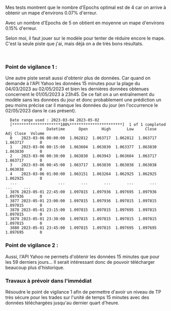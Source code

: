 Mes tests montrent que le nombre d'Epochs optimal est de 4 car on arrive à obtenir un mape d'environs 0.07% d'erreur.

Avec un nombre d'Epochs de 5 on obtient en moyenne un mape d'environs 0.15% d'erreur.

Selon moi, il faut jouer sur le modèle pour tenter de réduire encore le mape. C'est la seule piste que j'ai, mais déjà on a de très bons résultats.

<br/>

### Point de vigilance 1 :

Une autre piste serait aussi d'obtenir plus de données. Car quand on demande à l'API Yahoo les données 15 minutes pour la plage du 04/03/2023 au 02/05/2023 et bien les dernières données obtenues concernent le 01/05/2023 à 23h45. De ce fait on a un entraînement du modèle sans les données du jour et donc probablement une prédiction un peu moins précise car il manque les données du jour (en l'occurrence le 02/05/2023 dans le cas présent).

      Date range used : 2023-03-04 2023-05-02
      [*********************100%***********************]  1 of 1 completed
                      Datetime      Open      High       Low     Close  Adj Close  Volume
      0    2023-03-06 00:00:00  1.062812  1.063717  1.062812  1.063717   1.063717       0
      1    2023-03-06 00:15:00  1.063604  1.063830  1.063377  1.063830   1.063830       0
      2    2023-03-06 00:30:00  1.063830  1.063943  1.063604  1.063717   1.063717       0
      3    2023-03-06 00:45:00  1.063717  1.063830  1.063038  1.063038   1.063038       0
      4    2023-03-06 01:00:00  1.063151  1.063264  1.062925  1.062925   1.062925       0
      ...                  ...       ...       ...       ...       ...        ...     ...
      3876 2023-05-01 22:45:00  1.097815  1.097936  1.097695  1.097936   1.097936       0
      3877 2023-05-01 23:00:00  1.097815  1.097936  1.097815  1.097815   1.097815       0
      3878 2023-05-01 23:15:00  1.097815  1.097815  1.097695  1.097815   1.097815       0
      3879 2023-05-01 23:30:00  1.097815  1.097815  1.097815  1.097815   1.097815       0
      3880 2023-05-01 23:45:00  1.097815  1.097815  1.097695  1.097695   1.097695       0

### Point de vigilance 2 :

Aussi, l'API Yahoo ne permets d'obtenir les données 15 minutes que pour les 59 derniers jours... Il serait intéressant donc de pouvoir télécharger beaucoup plus d'historique.

### Travaux à prévoir dans l'immédiat

Résoudre le point de vigilance 1 afin de permettre d'avoir un niveau de TP très sécure pour les trades sur l'unité de temps 15 minutes avec des données téléchargées jusqu'au dernier quart d'heure.
